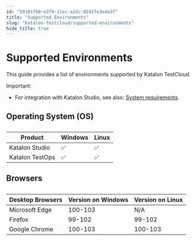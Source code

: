 ```yaml
---
id: "59101f60-e2f0-11ec-a2dc-0242fe3e4a3f"
title: "Supported Environments"
slug: "katalon-testcloud/supported-environments"
hide_title: true
---
```


# <a id="id" class="anchor_top_offset"/><a id="ariaid-title1" class="anchor_top_offset"/>Supported Environments

<p xmlns="http://www.w3.org/1999/xhtml" className="p">This guide provides a list of environments supported by Katalon   TestCloud.</p> 
<div xmlns="http://www.w3.org/1999/xhtml" className="note important note_important"><span className="note__title">Important:</span> <ul className="ul"><li className="li"><p className="p">For integration with Katalon Studio, see also: <a className="xref" href="/docs/katalon-studio-enterprise/release-notes/supported-environments#id_1">System
          requirements</a>.</p></li></ul>
</div>
    

## <a id="id_1" class="anchor_top_offset"/>Operating System (OS)

    
      
<table xmlns="http://www.w3.org/1999/xhtml" className="table"><caption /><thead className="thead">     <tr className>       <th className="entry anchor_top_offset" id="id_1__entry__1">Product</th>       <th className="entry anchor_top_offset" id="id_1__entry__2">Windows</th>       <th className="entry anchor_top_offset" id="id_1__entry__3">Linux</th>     </tr>   </thead><tbody className="tbody">     <tr className>       <td className="entry" headers="id_1__entry__1 id_1__entry__2 id_1__entry__3 ">Katalon Studio</td>       <td className="entry" headers="id_1__entry__1 id_1__entry__2 id_1__entry__3 ">✅</td>       <td className="entry" headers="id_1__entry__1 id_1__entry__2 id_1__entry__3 ">✅</td>     </tr>     <tr className>       <td className="entry" headers="id_1__entry__1 id_1__entry__2 id_1__entry__3 ">Katalon TestOps</td>       <td className="entry" headers="id_1__entry__1 id_1__entry__2 id_1__entry__3 ">✅</td>       <td className="entry" headers="id_1__entry__1 id_1__entry__2 id_1__entry__3 ">✅</td>     </tr>   </tbody></table> 
    
  

## <a id="id_2" class="anchor_top_offset"/>Browsers

<table xmlns="http://www.w3.org/1999/xhtml" className="table"><caption /><thead className="thead"><tr className><th className="entry anchor_top_offset" id="id_2__entry__1">Desktop Browsers</th><th className="entry anchor_top_offset" id="id_2__entry__2">Version on Windows</th><th className="entry anchor_top_offset" id="id_2__entry__3">Version on Linux</th></tr></thead><tbody className="tbody"><tr className><td className="entry" headers="id_2__entry__1 id_2__entry__2 id_2__entry__3 ">Microsoft Edge</td><td className="entry" headers="id_2__entry__1 id_2__entry__2 id_2__entry__3 ">100-103</td><td className="entry" headers="id_2__entry__1 id_2__entry__2 id_2__entry__3 ">N/A</td></tr><tr className><td className="entry" headers="id_2__entry__1 id_2__entry__2 id_2__entry__3 ">Firefox</td><td className="entry" headers="id_2__entry__1 id_2__entry__2 id_2__entry__3 ">99-102</td><td className="entry" headers="id_2__entry__1 id_2__entry__2 id_2__entry__3 ">99-102</td></tr><tr className><td className="entry" headers="id_2__entry__1 id_2__entry__2 id_2__entry__3 ">Google Chrome</td><td className="entry" headers="id_2__entry__1 id_2__entry__2 id_2__entry__3 ">100-103</td><td className="entry" headers="id_2__entry__1 id_2__entry__2 id_2__entry__3 ">100-103</td></tr></tbody></table> 
